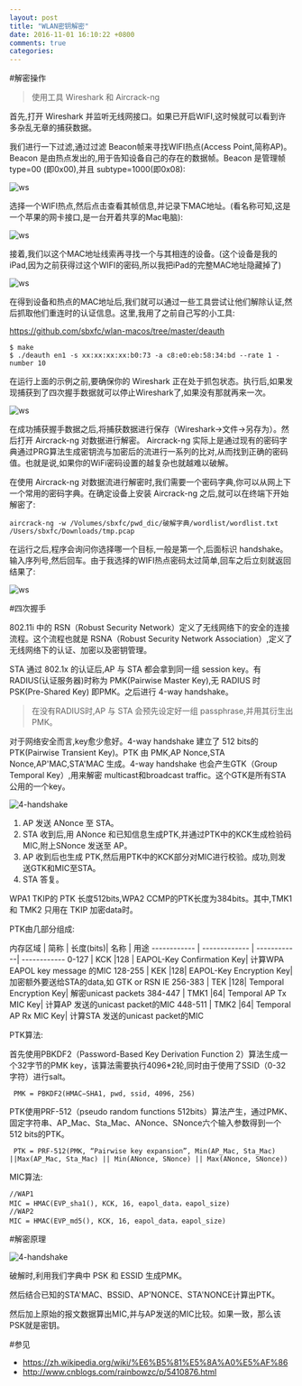 ```yaml
---
layout: post
title: "WLAN密钥解密"
date: 2016-11-01 16:10:22 +0800
comments: true
categories:
---
```


#解密操作

> 使用工具 Wireshark 和 Aircrack-ng

首先,打开 Wireshark 并监听无线网接口。如果已开启WIFI,这时候就可以看到许多杂乱无章的捕获数据。

我们进行一下过滤,通过过滤 Beacon帧来寻找WIFI热点(Access Point,简称AP)。Beacon 是由热点发出的,用于告知设备自己的存在的数据帧。Beacon 是管理帧 type=00 (即0x00),并且 subtype=1000(即0x08):


![ws](/images/2016/10/tmp75c54425.png)


选择一个WIFI热点,然后点击查看其帧信息,并记录下MAC地址。(看名称可知,这是一个苹果的网卡接口,是一台开着共享的Mac电脑):

![ws](/images/2016/10/tmp11983903.png)

接着,我们以这个MAC地址线索再寻找一个与其相连的设备。(这个设备是我的iPad,因为之前获得过这个WIFI的密码,所以我把iPad的完整MAC地址隐藏掉了)

![ws](/images/2016/10/tmp0a502955.png)

在得到设备和热点的MAC地址后,我们就可以通过一些工具尝试让他们解除认证,然后抓取他们重连时的认证信息。这里,我用了之前自己写的小工具:

<https://github.com/sbxfc/wlan-macos/tree/master/deauth>

	$ make
	$ ./deauth en1 -s xx:xx:xx:xx:b0:73 -a c8:e0:eb:58:34:bd --rate 1 - number 10

在运行上面的示例之前,要确保你的 Wireshark 正在处于抓包状态。执行后,如果发现捕获到了四次握手数据就可以停止Wireshark了,如果没有那就再来一次。

![ws](/images/2016/10/tmp2c8e7312.png)

在成功捕获握手数据之后,将捕获数据进行保存（Wireshark->文件->另存为）。然后打开 Aircrack-ng 对数据进行解密。 Aircrack-ng 实际上是通过现有的密码字典通过PRG算法生成密钥流与加密后的流进行一系列的比对,从而找到正确的密码值。也就是说,如果你的WiFi密码设置的越复杂也就越难以破解。

在使用 Aircrack-ng 对数据流进行解密时,我们需要一个密码字典,你可以从网上下一个常用的密码字典。在确定设备上安装  Aircrack-ng 之后,就可以在终端下开始解密了:

	aircrack-ng -w /Volumes/sbxfc/pwd_dic/破解字典/wordlist/wordlist.txt /Users/sbxfc/Downloads/tmp.pcap

在运行之后,程序会询问你选择哪一个目标,一般是第一个,后面标识 handshake。输入序列号,然后回车。由于我选择的WIFI热点密码太过简单,回车之后立刻就返回结果了:

![ws](/images/2016/10/tmp53ad4572.png)

#四次握手

802.11i 中的 RSN（Robust Security Network）定义了无线网络下的安全的连接流程。这个流程也就是 RSNA（Robust Security Network Association）,定义了无线网络下的认证、加密以及密钥管理。

STA 通过 802.1x 的认证后,AP 与 STA 都会拿到同一组 session key。有 RADIUS(认证服务器)时称为 PMK(Pairwise Master Key),无 RADIUS 时 PSK(Pre-Shared Key) 即PMK。之后进行 4-way handshake。

> 在没有RADIUS时,AP 与 STA 会预先设定好一组 passphrase,并用其衍生出PMK。

对于网络安全而言,key愈少愈好。4-way handshake 建立了 512 bits的PTK(Pairwise Transient Key)。PTK 由 PMK,AP Nonce,STA Nonce,AP'MAC,STA'MAC 生成。4-way handshake 也会产生GTK（Group Temporal Key）,用来解密 multicast和broadcast traffic。这个GTK是所有STA公用的一个key。

![4-handshake](/images/2016/10/tmp13152092.png)

1. AP 发送 ANonce 至 STA。
2. STA 收到后,用 ANonce 和已知信息生成PTK,并通过PTK中的KCK生成检验码MIC,附上SNonce 发送至 AP。
3. AP 收到后也生成 PTK,然后用PTK中的KCK部分对MIC进行校验。成功,则发送GTK和MIC至STA。
4. STA 答复。

WPA1 TKIP的 PTK 长度512bits,WPA2 CCMP的PTK长度为384bits。其中,TMK1 和 TMK2 只用在 TKIP 加密data时。

PTK由几部分组成:

内存区域 | 简称 | 长度(bits)| 名称 | 用途
------------ | ------------- | ------------| ------------
0-127   | KCK  |128 | EAPOL-Key Confirmation Key| 计算WPA EAPOL key message 的MIC
128-255  | KEK  |128| EAPOL-Key Encryption Key| 加密额外要送给STA的data,如 GTK or RSN IE
256-383  | TEK |128| Temporal Encryption Key| 解密unicast packets
384-447  | TMK1  |64| Temporal AP Tx MIC Key| 计算AP 发送的unicast packet的MIC
448-511  | TMK2  |64| Temporal AP Rx MIC Key| 计算STA 发送的unicast packet的MIC

PTK算法:

首先使用PBKDF2（Password-Based Key Derivation Function 2）算法生成一个32字节的PMK key，该算法需要执行4096*2轮,同时由于使用了SSID（0-32字符）进行salt。

	 PMK = PBKDF2(HMAC−SHA1, pwd, ssid, 4096, 256)

PTK使用PRF-512（pseudo random functions 512bits）算法产生，通过PMK、固定字符串、AP_Mac、Sta_Mac、ANonce、SNonce六个输入参数得到一个512 bits的PTK。
	 
	 PTK = PRF-512(PMK, “Pairwise key expansion”, Min(AP_Mac, Sta_Mac) ||Max(AP_Mac, Sta_Mac) || Min(ANonce, SNonce) || Max(ANonce, SNonce))

MIC算法:
	
	//WAP1
	MIC = HMAC(EVP_sha1(), KCK, 16, eapol_data，eapol_size) 
	//WAP2
	MIC = HMAC(EVP_md5(), KCK, 16, eapol_data，eapol_size)

#解密原理

![4-handshake](/images/2016/10/142303547147.png)

破解时,利用我们字典中 PSK 和 ESSID 生成PMK。

然后结合已知的STA'MAC、BSSID、AP'NONCE、STA'NONCE计算出PTK。

然后加上原始的报文数据算出MIC,并与AP发送的MIC比较。如果一致，那么该PSK就是密钥。


#参见

- <https://zh.wikipedia.org/wiki/%E6%B5%81%E5%8A%A0%E5%AF%86>
- <http://www.cnblogs.com/rainbowzc/p/5410876.html>
